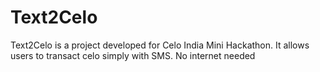 # Text2Celo
Text2Celo is a project developed for Celo India Mini Hackathon. It allows users to transact celo simply with SMS. No internet needed
